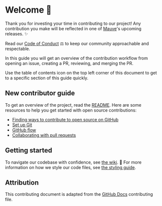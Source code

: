 # Welcome 👋

Thank you for investing your time in contributing to our project! Any contribution you make will be reflected in one of [Mauve](https://github.com/tacosontitan/Mauve)'s upcoming releases. ✨ 

Read our [Code of Conduct](CODE_OF_CONDUCT.md) ⚖️ to keep our community approachable and respectable.

In this guide you will get an overview of the contribution workflow from opening an issue, creating a PR, reviewing, and merging the PR.

Use the table of contents icon on the top left corner of this document to get to a specific section of this guide quickly.

## New contributor guide

To get an overview of the project, read the [README](README.md). Here are some resources to help you get started with open source contributions:

- [Finding ways to contribute to open source on GitHub](https://docs.github.com/en/get-started/exploring-projects-on-github/finding-ways-to-contribute-to-open-source-on-github)
- [Set up Git](https://docs.github.com/en/get-started/quickstart/set-up-git)
- [GitHub flow](https://docs.github.com/en/get-started/quickstart/github-flow)
- [Collaborating with pull requests](https://docs.github.com/en/github/collaborating-with-pull-requests)

## Getting started

To navigate our codebase with confidence, see [the wiki](https://github.com/tacosontitan/Mauve/wiki). :confetti_ball: For more information on how we style our code files, see [the styling guide](.resources/STYLING_GUIDE.md).

## Attribution

This contributing document is adapted from the [GitHub Docs](https://github.com/github/docs) contributing file.